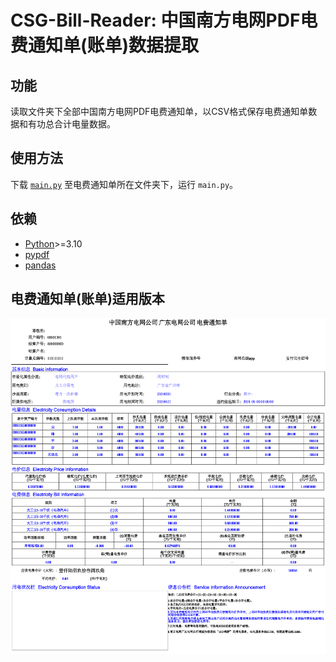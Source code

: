 # CSG-Bill-Reader: 中国南方电网PDF电费通知单(账单)数据提取

## 功能

读取文件夹下全部中国南方电网PDF电费通知单，以CSV格式保存电费通知单数据和有功总合计电量数据。

## 使用方法

下载 [`main.py`](main.py) 至电费通知单所在文件夹下，运行 `main.py`。

## 依赖

- [Python](https://www.python.org/)>=3.10
- [pypdf](https://pypdf.readthedocs.io/)
- [pandas](https://pandas.pydata.org/)

## 电费通知单(账单)适用版本

![电费通知单(账单)](bill.png)
